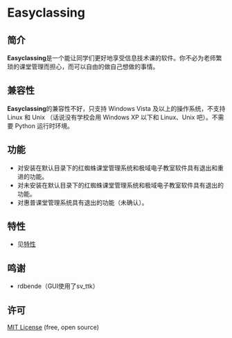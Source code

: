 # Easyclassing
## 简介
**Easyclassing**是一个能让同学们更好地享受信息技术课的软件。你不必为老师繁琐的课堂管理而担心，而可以自由的做自己想做的事情。

## 兼容性
**Easyclassing**的兼容性不好，只支持 Windows Vista 及以上的操作系统，不支持 Linux 和 Unix （话说没有学校会用 Windows XP 以下和 Linux、Unix 吧）。不需要 Python 运行时环境。

## 功能
* 对安装在默认目录下的红蜘蛛课堂管理系统和极域电子教室软件具有退出和重进的功能。
* 对未安装在默认目录下的红蜘蛛课堂管理系统和极域电子教室软件具有退出的功能。
* 对惠普课堂管理系统具有退出的功能（未确认）。

## 特性
* 见[特性](BUGS.md)

## 鸣谢
* rdbende（GUI使用了sv_ttk）

## 许可
[MIT License](https://github.com/hootime-183/Easyclassing/blob/main/LICENSE) (free, open source)
